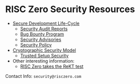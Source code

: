 # RISC Zero Security Resources

* [Secure Development Life-Cycle][1]
  * [Security Audit Reports][1a]
  * [Bug Bounty Program][1b]
  * [Security Advisories][1c]
  * [Security Policy][1d]
* [Cryptographic Security Model][2]
  * [Trusted Setup Security][2a]
* Other interesting information:
  * [RISC Zero takes the ReKT test][4a]

Contact Info: ```security@risczero.com```

[1]: https://dev.risczero.com/api/secure-sdlc
[2]: https://dev.risczero.com/api/security-model
[1a]: https://github.com/risc0/rz-security/tree/main/audits
[1b]: https://hackenproof.com/programs/risc-zero-zkvm 
[1c]: https://github.com/risc0/risc0/security/advisories
[1d]: https://github.com/risc0/risc0/security/policy
[2a]: https://dev.risczero.com/api/trusted-setup-ceremony
[4a]: https://www.risczero.com/blog/risc-zero-take-the-rekt-test